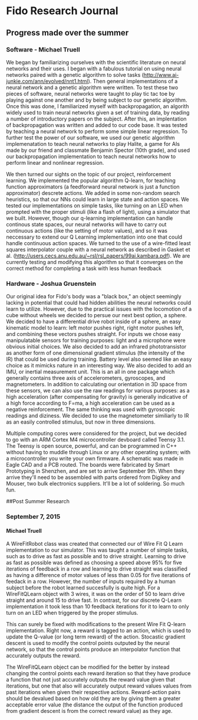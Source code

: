 # Fido Research Journal

## Progress made over the summer
### Software - Michael Truell
We began by familiarizing ourselves with the scientific literature on neural networks and their uses. I began with a fabulous tutorial on using neural networks paired with a genetic algorithm to solve tasks (http://www.ai-junkie.com/ann/evolved/nnt1.html). Then general implementations of a neural network and a genetic algorithm were written. To test these two pieces of software, neural networks were taught to play tic tac toe by playing against one another and by being subject to our genetic algorithm. Once this was done, I familiarized myself with backpropagation, an algorith widely used to train neural networks given a set of training data, by reading a number of introductory papers on the subject. After this, an implentation of backpropagation was written and added to our code base. It was tested by teaching a neural network to perform some simple linear regression. To further test the power of our software, we used our genetic algorithm implemenatation to teach neural networks to play Halite, a game for AIs made by our friend and classmate Benjamin Spector (10th grade), and used our backpropagation implementation to teach neural networks how to perform linear and nonlinear regression.

We then turned our sights on the topic of our project, reinforcement learning. We implemented the popular algorithm Q-learn, for teaching function approximators (a feedforward neural network is just a function approximator) descrete actions. We added in some non-random search heuristics, so that our NNs could learn in large state and action spaces. We tested our implementations on simple tasks, like turning on an LED when prompted with the proper stimuli (like a flash of light), using a simulator that we built. However, though our q-learning implementation can handle continous state spaces, our neural networks will have to carry out continuous actions (like the setting of motor values), and so it was neccessary to extend our Q Learning implementation into one that could handle continuous action spaces. We turned to the use of a wire-fitted least squares interpolator couple with a neural network as described in Gasket et al. (http://users.cecs.anu.edu.au/~rsl/rsl_papers/99ai.kambara.pdf). We are currently testing and modifying this algorithm so that it converges on the correct method for completing a task with less human feedback

### Hardware - Joshua Gruenstein

Our original idea for Fido's body was a "black box," an object seemingly lacking in potential that could had hidden abilities the neural networks could learn to utilize.  However, due to the practical issues with the locomotion of a cube without wheels we decided to persue our next best option, a sphere.  We decided to have a differential drive robot inside of a sphere, an easy kinematic model to learn: left motor pushes right, right motor pushes left, and combining these vectors pushes straight.  For inputs we chose easy manipulatable sensors for training purposes: light and a microphone were obvious initial choices.  We also decided to add an infrared phototransistor as another form of one dimensional gradient stimulus (the intensity of the IR) that could be used during training.  Battery level also seemed like an easy choice as it mimicks nature in an interesting way.  We also decided to add an IMU, or inertial measurement unit.  This is an all in one package which generally contains three axis of accelerometers, gyroscopes, and magnetometers.  In addition to calculating our orientation in 3D space from these sensors, we can also use the raw readings for various purposes: as a high acceleration (after compensating for gravity) is generally indicative of a high force according to F=ma, a high acceleration can be used as a negative reinforcement.  The same thinking was used with gyroscopic readings and diziness.  We decided to use the magnetometer similiarly to IR as an easily controlled stimulus, but now in three dimensions.

Multiple computing cores were considered for the project, but we decided to go with an ARM Cortex M4 microcontroller devboard called Teensy 3.1.  The Teensy is open source, powerful, and can be programmed in C++ without having to muddle through Linux or any other operating system; with a microcontroller you write your own firmware.  A schematic was made in Eagle CAD and a PCB routed.  The boards were fabricated by Smart Prototyping in Shenzhen, and are set to arrive September 9th.  When they arrive they'll need to be assembled with parts ordered from Digikey and Mouser, two bulk electronics suppliers.  It'll be a lot of soldering.  So much fun.

##Post Summer Research

### September 7, 2015
#### Michael Truell
A WireFitRobot class was created that connected our of Wire Fit Q Learn implementation to our simulator. This was taught a number of simple tasks, such as to drive as fast as possible and to drive straight. Learning to drive as fast as possible was defined as choosing a speed above 95% for five iterations of feedback in a row and learning to drive straight was classified as having a difference of motor values of less than 0.05 for five iterations of feedack in a row. However, the number of inputs required by a human subject before the robot learned succesfully is quite high. For a WireFitQLearn object with 3 wires, it was on the order of 50 to learn drive straight and around 15 to drive fast. In contrast, for our discrete Q-Learn implementation it took less than 10 feedback iterations for it to learn to only turn on an LED when triggered by the proper stimulus.

This can surely be fixed with modifications to the present Wire Fit Q-learn implementation. Right now, a reward is tagged to an action, which is used to update the Q-value (or long term reward) of the action. Stocastic gradient descent is used to modify the control points outputed by the neural network, so that the control points produce an interpolator function that accurately outputs the reward.

The WireFitQLearn object can be modified for the better by instead changing the control points each reward iteration so that they have produce a function that not just accurately outputs the reward value given that iterations, but one that also will accurately output reward values values from past iterations when given their respective actions. Reward-action pairs should be devalued based on how old they are by giving them a greater acceptable error value (the distance the output of the function produced from gradient descent is from the correct reward value) as they age.
